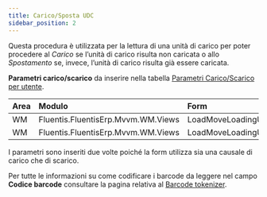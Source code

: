 ```yaml
---
title: Carico/Sposta UDC
sidebar_position: 2
---
```


Questa procedura è utilizzata per la lettura di una unità di carico per poter procedere al *Carico* se l’unità di carico risulta non caricata o allo *Spostamento* se, invece, l’unità di carico risulta già essere caricata.

**Parametri carico/scarico** da inserire nella tabella [Parametri Carico/Scarico per utente](/docs/configurations/parameters/general-parameters/deliverynotes-grouping).

| Area | Modulo | Form |
| :-- | :-- | :-- |
| WM | Fluentis.FluentisErp.Mvvm.WM.Views | LoadMoveLoadingUnit |
| WM | Fluentis.FluentisErp.Mvvm.WM.Views | LoadMoveLoadingUnit |

I parametri sono inseriti due volte poiché la form utilizza sia una causale di carico che di scarico.

Per tutte le informazioni su come codificare i barcode da leggere nel campo **Codice barcode** consultare la pagina relativa al [Barcode tokenizer](/docs/configurations/tables/general-settings/barcode-tokenizer).

